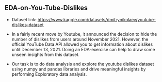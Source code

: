 ## EDA-on-You-Tube-Dislikes
- Dataset link: https://www.kaggle.com/datasets/dmitrynikolaev/youtube-dislikes-dataset

- In a fairly recent move by Youtube, it announced the decision to hide the number of dislikes from users around November 2021. However, the official YouTube Data API allowed you to get information about dislikes until December 13, 2021. Doing an EDA-exercise can help to draw some unseen insights from this dataset.

- Our task is to do data analysis and explore the youtube dislikes dataset using numpy and pandas libraries and drive meaningful insights by performing Exploratory data analysis.
